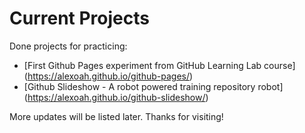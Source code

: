 # Current Projects

Done projects for practicing:
- [First Github Pages experiment from GitHub Learning Lab course] (https://alexoah.github.io/github-pages/)
- [Github Slideshow - A robot powered training repository robot] (https://alexoah.github.io/github-slideshow/)

More updates will be listed later. Thanks for visiting!
